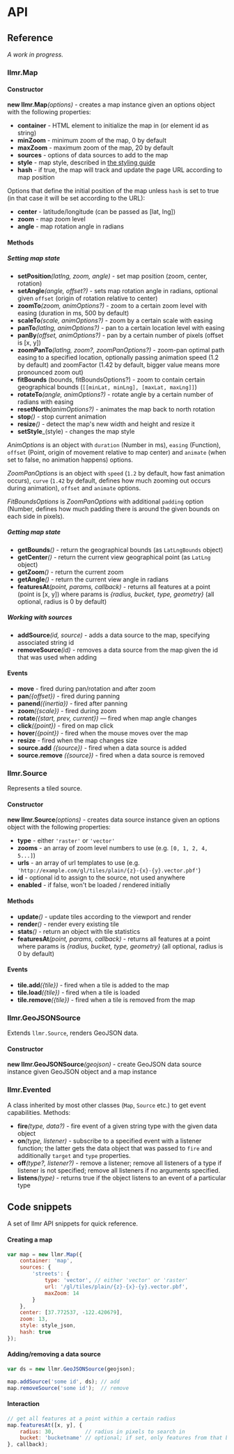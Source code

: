 # API

## Reference

*A work in progress.*


### llmr.Map

#### Constructor

**new llmr.Map**_(options)_ - creates a map instance given an options object with the following properties:

- **container** - HTML element to initialize the map in (or element id as string)
- **minZoom** - minimum zoom of the map, 0 by default
- **maxZoom** - maximum zoom of the map, 20 by default
- **sources** - options of data sources to add to the map
- **style** - map style, described in [the styling guide](STYLING.md)
- **hash** - if true, the map will track and update the page URL according to map position

Options that define the initial position of the map unless `hash` is set to true
(in that case it will be set according to the URL):

- **center** - latitude/longitude (can be passed as [lat, lng])
- **zoom** - map zoom level
- **angle** - map rotation angle in radians

#### Methods

##### Setting map state

- **setPosition**_(latlng, zoom, angle)_ - set map position (zoom, center, rotation)
- **setAngle**_(angle, offset?)_ - sets map rotation angle in radians, optional given `offset`
(origin of rotation relative to center)
- **zoomTo**_(zoom, animOptions?)_ - zoom to a certain zoom level with easing (duration in ms, 500 by default)
- **scaleTo**_(scale, animOptions?)_ - zoom by a certain scale with easing
- **panTo**_(latlng, animOptions?)_ - pan to a certain location level with easing
- **panBy**_(offset, animOptions?)_ - pan by a certain number of pixels (offset is [x, y])
- **zoomPanTo**_(latlng, zoom?, zoomPanOptions?)_ - zoom-pan optimal path easing to a specified location,
optionally passing animation speed (1.2 by default) and zoomFactor (1.42 by default, bigger value means more pronounced zoom out)
- **fitBounds** (bounds, fitBoundsOptions?) - zoom to contain certain geographical bounds (`[[minLat, minLng], [maxLat, maxLng]]`)
- **rotateTo**_(angle, animOptions?)_ - rotate angle by a certain number of radians with easing
- **resetNorth**_(animOptions?)_ - animates the map back to north rotation
- **stop**_()_ - stop current animation
- **resize**_()_ - detect the map's new width and height and resize it
- **setStyle**_(style) - changes the map style

_AnimOptions_ is an object with `duration` (Number in ms), `easing` (Function),
`offset` (Point, origin of movement relative to map center) and `animate` (when set to false, no animation happens) options.

_ZoomPanOptions_ is an object with `speed` (`1.2` by default, how fast animation occurs),
`curve` (`1.42` by default, defines how much zooming out occurs during animation), `offset` and `animate` options.

_FitBoundsOptions_ is _ZoomPanOptions_ with additional `padding` option (Number, defines how much padding there is
around the given bounds on each side in pixels).

##### Getting map state

- **getBounds**_()_ - return the geographical bounds (as `LatLngBounds` object)
- **getCenter**_()_ - return the current view geographical point (as `LatLng` object)
- **getZoom**_()_ - return the current zoom
- **getAngle**_()_ - return the current view angle in radians
- **featuresAt**_(point, params, callback)_ - returns all features at a point (point is [x, y])
where params is _{radius, bucket, type, geometry}_ (all optional, radius is 0 by default)

##### Working with sources

- **addSource**_(id, source)_ - adds a data source to the map, specifying associated string id
- **removeSource**_(id)_ - removes a data source from the map given the id that was used when adding

#### Events

- **move** - fired during pan/rotation and after zoom
- **pan**_({offset})_ - fired during panning
- **panend**_({inertia})_ - fired after panning
- **zoom**_({scale})_ - fired during zoom
- **rotate**_({start, prev, current})_ — fired when map angle changes
- **click**_({point})_ - fired on map click
- **hover**_({point})_ - fired when the mouse moves over the map
- **resize** - fired when the map changes size
- **source.add** *({source})* - fired when a data source is added
- **source.remove** *({source})* - fired when a data source is removed


### llmr.Source

Represents a tiled source.

#### Constructor

**new llmr.Source**_(options)_ - creates data source instance
given an options object with the following properties:

- **type** - either `'raster'` or `'vector'`
- **zooms** - an array of zoom level numbers to use (e.g. `[0, 1, 2, 4, 5...]`)
- **urls** - an array of url templates to use (e.g. `'http://example.com/gl/tiles/plain/{z}-{x}-{y}.vector.pbf'`)
- **id** - optional id to assign to the source, not used anywhere
- **enabled** - if false, won't be loaded / rendered initially

#### Methods

- **update**_()_ - update tiles according to the viewport and render
- **render**_()_ - render every existing tile
- **stats**_()_ - return an object with tile statistics
- **featuresAt**_(point, params, callback)_ - returns all features at a point
where params is _{radius, bucket, type, geometry}_ (all optional, radius is 0 by default)

#### Events

- **tile.add**_({tile})_ - fired when a tile is added to the map
- **tile.load**_({tile})_ - fired when a tile is loaded
- **tile.remove**_({tile})_ - fired when a tile is removed from the map


### llmr.GeoJSONSource

Extends `llmr.Source`, renders GeoJSON data.

#### Constructor

**new llmr.GeoJSONSource**_(geojson)_ - create GeoJSON data source instance given GeoJSON object and a map instance


### llmr.Evented

A class inherited by most other classes (`Map`, `Source` etc.) to get event capabilities. Methods:

- **fire**_(type, data?)_ - fire event of a given string type with the given data object
- **on**_(type, listener)_ - subscribe to a specified event with a listener function;
the latter gets the data object that was passed to `fire` and additionally `target` and `type` properties.
- **off**_(type?, listener?)_ - remove a listener; remove all listeners of a type if listener is not specified;
remove all listeners if no arguments specified.
- **listens**_(type)_ - returns true if the object listens to an event of a particular type


## Code snippets

A set of llmr API snippets for quick reference.

#### Creating a map

```js
var map = new llmr.Map({
    container: 'map',
    sources: {
        'streets': {
            type: 'vector', // either 'vector' or 'raster'
            url: '/gl/tiles/plain/{z}-{x}-{y}.vector.pbf',
            maxZoom: 14
        }
    },
    center: [37.772537, -122.420679],
    zoom: 13,
    style: style_json,
    hash: true
});
```

#### Adding/removing a data source

```js
var ds = new llmr.GeoJSONSource(geojson);

map.addSource('some id', ds); // add
map.removeSource('some id');  // remove
```

#### Interaction

```js
// get all features at a point within a certain radius
map.featuresAt([x, y], {
    radius: 30,          // radius in pixels to search in
    bucket: 'bucketname' // optional; if set, only features from that bucket will be matched
}, callback);
```
